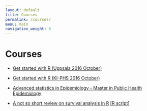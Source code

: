 ```yaml
---
layout: default
title: Courses
permalink: /courses/
menu: main
navigation_weight: 6
---
```


Courses
=====================

- [Get started with R (Uppsala 2016 October)](/courses/getStartedR.html)

- [Get started with R (KI-PHS 2016 October)](/courses/getStartedR.html)

- [Advanced statistics in Epidemiology - Master in Public Health Epidemiology]()

- [A not so short review on survival analysis in R](http://rpubs.com/alecri/258589)        [[R script]](/courses/review_survival.R)
